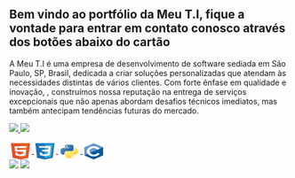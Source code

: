 ## Bem vindo ao portfólio da Meu T.I, fique a vontade para entrar em contato conosco através dos botões abaixo do cartão

A Meu T.I é uma empresa de desenvolvimento de software sediada em São Paulo, SP, Brasil, dedicada a criar soluções personalizadas que atendam às necessidades distintas de vários clientes. Com forte ênfase em qualidade e inovação, , construímos nossa reputação na entrega de serviços excepcionais que não apenas abordam desafios técnicos imediatos, mas também antecipam tendências futuras do mercado.


<div>
<a href="https://github.com/meuti-company">
    <img height="180em" src="https://github-readme-stats.vercel.app/api?username=meuti-company&show_icons=true&theme=tokyonight&include_all_commits=true&count_private=true"/>
    <img height="180em" src="https://github-readme-stats.vercel.app/api/top-langs/?username=meuti-company&layout=compact&langs_count=16&theme=tokyonight"/>
</div>

<div style="display: inline_block"><br>
  <!--<img align="center" alt="meutijava" height="30" width="40" src="https://raw.githubusercontent.com/devicons/devicon/master/icons/java/java-plain.svg"> -->
  <img align="center" alt="meutihtml" height="30" width="40" src="https://raw.githubusercontent.com/devicons/devicon/master/icons/html5/html5-original.svg">
  <img align="center" alt="meuticss" height="30" width="40" src="https://raw.githubusercontent.com/devicons/devicon/master/icons/css3/css3-original.svg">
  <img align="center" alt="meutipython" height="30" width="40" src="https://raw.githubusercontent.com/devicons/devicon/master/icons/python/python-original.svg">
  <img align="center" alt="meutic" height="30" width="40" src="https://raw.githubusercontent.com/devicons/devicon/master/icons/c/c-original.svg" 
  
  ##
  
<div> 
  <a href="https://www.instagram.com/meuticompany/" target="_blank"><img src="https://img.shields.io/badge/-Instagram-%23E4405F?style=for-the-badge&logo=instagram&logoColor=white" target="_blank"></a>
 <a href = "mailto:meuticompany@gmail.com"><img src="https://img.shields.io/badge/-Gmail-%23333?style=for-the-badge&logo=gmail&logoColor=white" target="_blank"></a>
 <!-- <a href="www.linkedin.com/in/" target="_blank"><img src="https://img.shields.io/badge/-LinkedIn-%230077B5?style=for-the-badge&logo=linkedin&logoColor=white" target="_blank"></a>  -->
  
</div>
